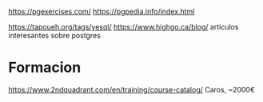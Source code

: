 https://pgexercises.com/
https://pgpedia.info/index.html

https://tapoueh.org/tags/yesql/
https://www.highgo.ca/blog/
articulos interesantes sobre postgres


# Formacion
https://www.2ndquadrant.com/en/training/course-catalog/
Caros, ~2000€

